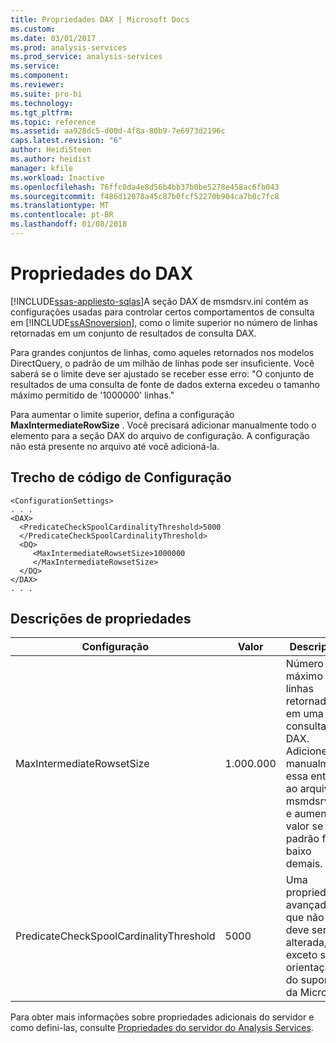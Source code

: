 ```yaml
---
title: Propriedades DAX | Microsoft Docs
ms.custom: 
ms.date: 03/01/2017
ms.prod: analysis-services
ms.prod_service: analysis-services
ms.service: 
ms.component: 
ms.reviewer: 
ms.suite: pro-bi
ms.technology: 
ms.tgt_pltfrm: 
ms.topic: reference
ms.assetid: aa928dc5-d00d-4f8a-80b9-7e6973d2196c
caps.latest.revision: "6"
author: HeidiSteen
ms.author: heidist
manager: kfile
ms.workload: Inactive
ms.openlocfilehash: 76ffc0da4e8d56b4bb37b0be5278e458ac6fb043
ms.sourcegitcommit: f486d12078a45c87b0fcf52270b904ca7b0c7fc8
ms.translationtype: MT
ms.contentlocale: pt-BR
ms.lasthandoff: 01/08/2018
---
```

# <a name="dax-properties"></a>Propriedades do DAX
[!INCLUDE[ssas-appliesto-sqlas](../../includes/ssas-appliesto-sqlas.md)]A seção DAX de msmdsrv.ini contém as configurações usadas para controlar certos comportamentos de consulta em [!INCLUDE[ssASnoversion](../../includes/ssasnoversion-md.md)], como o limite superior no número de linhas retornadas em um conjunto de resultados de consulta DAX. 
  
  Para grandes conjuntos de linhas, como aqueles retornados nos modelos DirectQuery, o padrão de um milhão de linhas pode ser insuficiente. Você saberá se o limite deve ser ajustado se receber esse erro: "O conjunto de resultados de uma consulta de fonte de dados externa excedeu o tamanho máximo permitido de '1000000' linhas."
 
Para aumentar o limite superior, defina a configuração **MaxIntermediateRowSize** . Você precisará adicionar manualmente todo o elemento para a seção DAX do arquivo de configuração. A configuração não está presente no arquivo até você adicioná-la.
  
## <a name="configuration-snippet"></a>Trecho de código de Configuração

```
<ConfigurationSettings>
. . .
<DAX>   
  <PredicateCheckSpoolCardinalityThreshold>5000
  </PredicateCheckSpoolCardinalityThreshold>
  <DQ>
     <MaxIntermediateRowsetSize>1000000
     </MaxIntermediateRowsetSize>
  </DQ>
</DAX>
. . . 
```

## <a name="property-descriptions"></a>Descrições de propriedades

Configuração |Valor |Description
--------|-------|-----------
MaxIntermediateRowsetSize | 1.000.000 | Número máximo de linhas retornadas em uma consulta DAX. Adicione manualmente essa entrada ao arquivo msmdsrv.ini e aumente o valor se o padrão for baixo demais. 
PredicateCheckSpoolCardinalityThreshold| 5000 | Uma propriedade avançada que não deve ser alterada, exceto sob orientação do suporte da Microsoft.

Para obter mais informações sobre propriedades adicionais do servidor e como defini-las, consulte [Propriedades do servidor do Analysis Services](../../analysis-services/server-properties/server-properties-in-analysis-services.md). 
